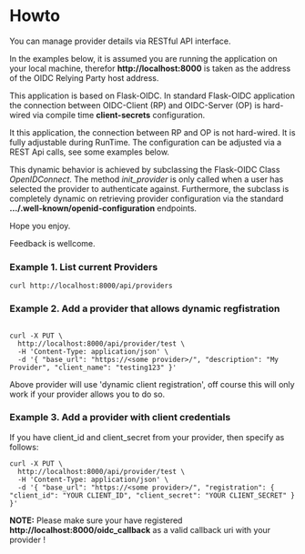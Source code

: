 # Howto

You can manage provider details via RESTful API interface.

In the examples below, it is assumed you are running the application on your local machine, therefor **http://localhost:8000** is taken as the address of the OIDC Relying Party host address.

This application is based on Flask-OIDC. In standard Flask-OIDC application the connection between OIDC-Client (RP) and OIDC-Server (OP) is hard-wired via compile time **client-secrets** configuration. 

It this application, the connection between RP and OP is not hard-wired. It is fully adjustable during RunTime. The configuration can be adjusted via a REST Api calls, see some examples below.

This dynamic behavior is achieved by subclassing the Flask-OIDC Class *OpenIDConnect*. The method *init_provider* is only called when a user has selected the provider to authenticate against.
Furthermore, the subclass is completely dynamic on retrieving provider configuration via the standard **.../.well-known/openid-configuration** endpoints.

Hope you enjoy.

Feedback is wellcome.

### Example 1. List current Providers

```
curl http://localhost:8000/api/providers
```

### Example 2. Add a provider that allows dynamic regfistration

```

curl -X PUT \
  http://localhost:8000/api/provider/test \
  -H 'Content-Type: application/json' \
  -d '{ "base_url": "https://<some provider>/", "description": "My Provider", "client_name": "testing123" }'
```


Above provider will use 'dynamic client registration', off course this will only work if your provider allows you to do so.

### Example 3. Add a provider with client credentials

If you have client_id and client_secret from your provider, then specify as follows:

```
curl -X PUT \
  http://localhost:8000/api/provider/test \
  -H 'Content-Type: application/json' \
  -d '{ "base_url": "https://<some provider>/", "registration": { "client_id": "YOUR CLIENT_ID", "client_secret": "YOUR CLIENT_SECRET" }  }'
```


**NOTE:** Please make sure your have registered **http://localhost:8000/oidc_callback** as a valid callback uri with your provider !